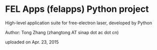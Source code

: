 FEL Apps (felapps) Python project
=================================

High-level application suite for free-electron laser, developed by Python

Author: Tong Zhang (zhangtong AT sinap dot ac dot cn)

uploaded on Apr. 23, 2015
